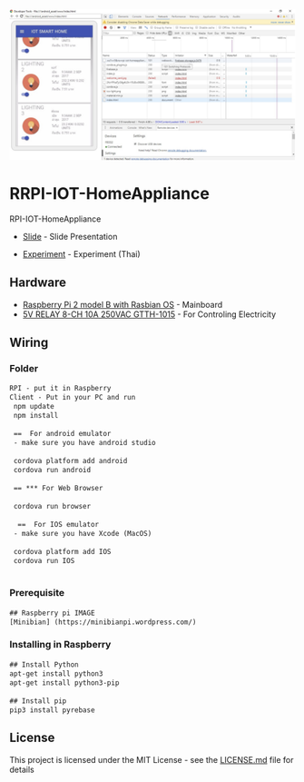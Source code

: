 ![SS](https://github.com/Telexine/RPI-IOT-HomeAppliance/blob/master/Screen%20Shot%202562-01-12%20at%2013.51.50.png?raw=true)

# RRPI-IOT-HomeAppliance

RPI-IOT-HomeAppliance
 
* [Slide](https://github.com/Telexine/RPI-IOT-HomeAppliance/blob/master/_IOT%20Home%20appliance%20with%20Cordova%20and%20Firebase%20%20.pptx) - Slide Presentation

* [Experiment](https://github.com/Telexine/RPI-IOT-HomeAppliance/blob/master/IOT%20SMART%20HOME%20explain%20to%20experiment.docx) - Experiment (Thai)

## Hardware

* [Raspberry Pi 2 model B with Rasbian OS](https://www.raspberrypi.org/products/raspberry-pi-2-model-b/) - Mainboard
* [5V RELAY 8-CH 10A 250VAC GTTH-1015](https://gravitechthai.com/product_detail.php?d=859/) - For Controling Electricity

## Wiring
  
### Folder
```
RPI - put it in Raspberry
Client - Put in your PC and run 
 npm update
 npm install
 
 ==  For android emulator 
 - make sure you have android studio
 
 cordova platform add android
 cordova run android
 
 == *** For Web Browser 
 
 cordova run browser
 
  ==  For IOS emulator 
 - make sure you have Xcode (MacOS)
 
 cordova platform add IOS
 cordova run IOS
 
```
### Prerequisite

```
## Raspberry pi IMAGE
[Minibian] (https://minibianpi.wordpress.com/)

```
### Installing in Raspberry

```
## Install Python
apt-get install python3
apt-get install python3-pip

## Install pip
pip3 install pyrebase
```



## License

This project is licensed under the MIT License - see the [LICENSE.md](LICENSE.md) file for details
